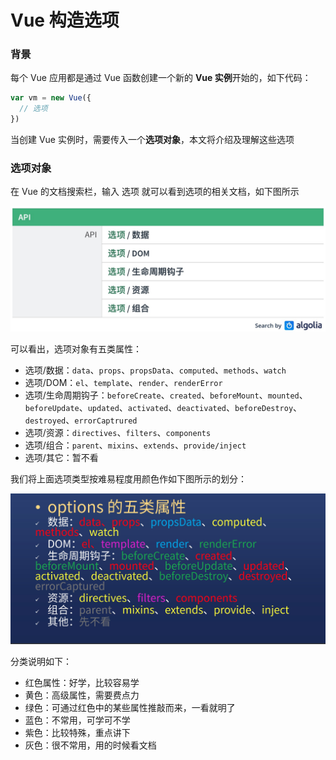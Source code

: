 # Vue 构造选项

### 背景

每个 Vue 应用都是通过 Vue 函数创建一个新的 **Vue 实例**开始的，如下代码：

```javascript
var vm = new Vue({
  // 选项
})
```

当创建 Vue 实例时，需要传入一个**选项对象**，本文将介绍及理解这些选项

### 选项对象

在 Vue 的文档搜索栏，输入 选项 就可以看到选项的相关文档，如下图所示

![选项对象](./imgs/options.jpg)

可以看出，选项对象有五类属性：

- 选项/数据：`data`、`props`、`propsData`、`computed`、`methods`、`watch`
- 选项/DOM：`el`、`template`、`render`、`renderError`
- 选项/生命周期钩子：`beforeCreate`、`created`、`beforeMount`、`mounted`、`beforeUpdate`、`updated`、`activated`、`deactivated`、`beforeDestroy`、`destroyed`、`errorCaptrured`
- 选项/资源：`directives`、`filters`、`components`
- 选项/组合：`parent`、`mixins`、`extends`、`provide/inject`
- 选项/其它：暂不看

我们将上面选项类型按难易程度用颜色作如下图所示的划分：

![选项分类](./imgs/options-class.jpg)

分类说明如下：

- 红色属性：好学，比较容易学
- 黄色：高级属性，需要费点力
- 绿色：可通过红色中的某些属性推敲而来，一看就明了
- 蓝色：不常用，可学可不学
- 紫色：比较特殊，重点讲下
- 灰色：很不常用，用的时候看文档